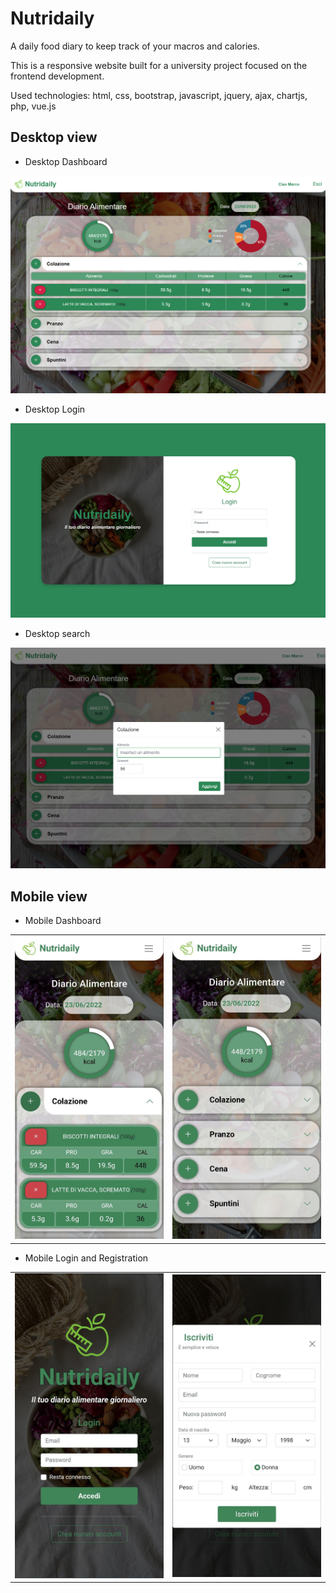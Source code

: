 # Nutridaily

A daily food diary to keep track of your macros and calories.

This is a responsive website built for a university project focused on the frontend development.

Used technologies: html, css, bootstrap, javascript, jquery, ajax, chartjs, php, vue.js

## Desktop view
- Desktop Dashboard
<img src="https://github.com/michelegranatiero/Nutridaily/blob/main/images/Dashboard_Desktop.png" width=800>

- Desktop Login
<img src="https://github.com/michelegranatiero/Nutridaily/blob/main/images/Login_Desktop.png" width=800>

- Desktop search
<img src="https://github.com/michelegranatiero/Nutridaily/blob/main/images/Search_Desktop.png" width=800>

## Mobile view

- Mobile Dashboard

<table>
  <tbody>
    <tr>
      <td>
        <img src="https://github.com/michelegranatiero/Nutridaily/blob/main/images/Dashboard_Open_Mobile.jpg"  width=300>
      </td>
      <td>
        <img src="https://github.com/michelegranatiero/Nutridaily/blob/main/images/Dashboard_Closed_Mobile.jpg" width=300>
      </td>
    </tr>
  </tbody>
</table>

- Mobile Login and Registration

<table>
  <tbody>
    <tr>
      <td>
        <img src="https://github.com/michelegranatiero/Nutridaily/blob/main/images/Login_Mobile.jpg" width=300>
      </td>
      <td>
        <img src="https://github.com/michelegranatiero/Nutridaily/blob/main/images/Registr_Mobile.jpg" width=300>
      </td>
    </tr>
  </tbody>
</table>


